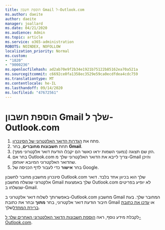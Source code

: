 ```yaml
---
title: הוספת חשבון Gmail ל-Outlook.com
ms.author: daeite
author: daeite
manager: joallard
ms.date: 04/21/2020
ms.audience: Admin
ms.topic: article
ms.service: o365-administration
ROBOTS: NOINDEX, NOFOLLOW
localization_priority: Normal
ms.custom:
- "1820"
- "9000236"
ms.openlocfilehash: ad2ab70e9f2b34e1921b75122b85162ea70a521a
ms.sourcegitcommit: c6692ce0fa1358ec3529e59ca0ecdfdea4cdc759
ms.translationtype: MT
ms.contentlocale: he-IL
ms.lasthandoff: 09/14/2020
ms.locfileid: "47672561"
---
```

# <a name="add-your-gmail-account-to-outlookcom"></a>הוספת חשבון Gmail שלך ל-Outlook.com

1. פתח את [הגדרות הדואר האלקטרוני של הסינכרון](https://go.microsoft.com/fwlink/?linkid=875264).
2. תחת **חשבונות מחוברים**, בחר **Gmail**.
3. הזן שם תצוגה (נמעני השמות יראו כאשר הם יקבלו הודעת דואר אלקטרוני ממך).
4. בחר אם Outlook.com צריך לייבא את הדואר האלקטרוני שלך מ-Gmail והיכן שהדואר האלקטרוני המיובא יאוחסן.
5. בחר **אישור** כדי לעבור לדף הכניסה של Google.

סינכרון מחשבון מחובר לחשבון Outlook.com שלך הוא בכיוון אחד בלבד. דואר אלקטרוני שנשלח מחשבון Gmail שלך באמצעות Outlook.com לא יופיע בפריטים שנשלחו ב-Gmail.

באפשרותך לשלוח דואר אלקטרוני ב-Outlook.com מחשבון Gmail המחובר שלך. בעת חיבור הודעת דואר אלקטרוני, בחר **מתוך** ובחר את כתובת Gmail או [עדכן את כתובת ברירת המחדל](https://go.microsoft.com/fwlink/?linkid=875264)שלך.

לקבלת מידע נוסף, ראה [הוספת חשבונות הדואר האלקטרוני האחרים שלך ל-Outlook.com](https://support.office.com/article/c5224df4-5885-4e79-91ba-523aa743f0ba?wt.mc_id=Office_Outlook_com_Alchemy).